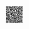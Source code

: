 <a href="[qr-code-pin1.png](https://mybinder.org/v2/gh/patrickhaddadteaching/codepin1/main?urlpath=voila%2Frender%2Fcodepin1_binder.ipynb)"><img src="qr-code-pin1.png" style="width:50px;height:50px;"></a>
